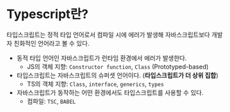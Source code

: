 # Typescript란?

타입스크립트는 정적 타입 언어로서 컴파일 시에 에러가 발생해 자바스크립트보다 개발자 친화적인 언어라고 볼 수 있다.

- 동적 타입 언어인 자바스크립트가 런타임 환경에서 에러가 발생한다.
  - JS의 객체 지향: `Constructor function`, `Class` (Prototyped-based)
- 타입스크립트는 자바스크립트의 슈퍼셋 언어이다. (**타입스크립트가 더 상위 집합**)
  - TS의 객체 지향: `Class`, `interface`, `generics`, `types`
- 자바스크립트가 동작하는 어떤 환경에서도 타입스크립트를 사용할 수 있다.
  - 컴파일: `TSC`, `BABEL`
